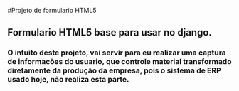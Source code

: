 #Projeto de formulario HTML5
## Formulario HTML5 base para usar no django.
### O intuito deste projeto, vai servir para eu realizar uma captura de informações do usuario, que controle material transformado diretamente da produção da empresa, pois o sistema de ERP usado hoje, não realiza esta parte.
